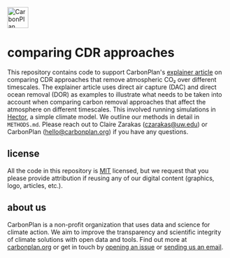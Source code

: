 <p align="left" >
<picture>
  <source media="(prefers-color-scheme: dark)" srcset="https://carbonplan-assets.s3.amazonaws.com/monogram/light-small.png">
  <img alt="CarbonPlan monogram." height="48" src="https://carbonplan-assets.s3.amazonaws.com/monogram/dark-small.png">
</picture>
</p>

# comparing CDR approaches

This repository contains code to support CarbonPlan's [explainer article](https://carbonplan.org/research/cdr-timescale-accounting) on comparing CDR approaches that remove atmospheric CO₂ over different timescales. The explainer article uses direct air capture (DAC) and direct ocean removal (DOR) as examples to illustrate what needs to be taken into account when comparing carbon removal approaches that affect the atmosphere on different timescales. This involved running simulations in [Hector](https://github.com/JGCRI/hector), a simple climate model. We outline our methods in detail in `METHODS.md`. Please reach out to Claire Zarakas (czarakas@uw.edu) or CarbonPlan (hello@carbonplan.org) if you have any questions.

## license

All the code in this repository is [MIT](https://choosealicense.com/licenses/mit/) licensed, but we request that you please provide attribution if reusing any of our digital content (graphics, logo, articles, etc.).

## about us

CarbonPlan is a non-profit organization that uses data and science for climate action. We aim to improve the transparency and scientific integrity of climate solutions with open data and tools. Find out more at [carbonplan.org](https://carbonplan.org/) or get in touch by [opening an issue](https://github.com/carbonplan/python-project-template/issues/new) or [sending us an email](mailto:hello@carbonplan.org).
